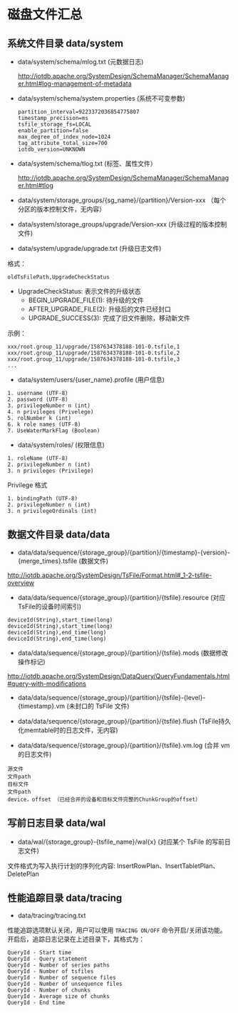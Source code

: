 <!--

    Licensed to the Apache Software Foundation (ASF) under one
    or more contributor license agreements.  See the NOTICE file
    distributed with this work for additional information
    regarding copyright ownership.  The ASF licenses this file
    to you under the Apache License, Version 2.0 (the
    "License"); you may not use this file except in compliance
    with the License.  You may obtain a copy of the License at
    
        http://www.apache.org/licenses/LICENSE-2.0
    
    Unless required by applicable law or agreed to in writing,
    software distributed under the License is distributed on an
    "AS IS" BASIS, WITHOUT WARRANTIES OR CONDITIONS OF ANY
    KIND, either express or implied.  See the License for the
    specific language governing permissions and limitations
    under the License.

-->

# 磁盘文件汇总

## 系统文件目录 data/system

* data/system/schema/mlog.txt (元数据日志)

	http://iotdb.apache.org/SystemDesign/SchemaManager/SchemaManager.html#log-management-of-metadata

* data/system/schema/system.properties (系统不可变参数)

	```
	partition_interval=9223372036854775807
	timestamp_precision=ms
	tsfile_storage_fs=LOCAL
	enable_partition=false
	max_degree_of_index_node=1024
	tag_attribute_total_size=700
	iotdb_version=UNKNOWN
	```

* data/system/schema/tlog.txt (标签、属性文件）

	http://iotdb.apache.org/SystemDesign/SchemaManager/SchemaManager.html#tlog


* data/system/storage_groups/{sg_name}/{partition}/Version-xxx （每个分区的版本控制文件，无内容）

* data/system/storage_groups/upgrade/Version-xxx (升级过程的版本控制文件)

* data/system/upgrade/upgrade.txt (升级日志文件)

格式：

```
oldTsFilePath,UpgradeCheckStatus
```

* UpgradeCheckStatus: 表示文件的升级状态
	* BEGIN_UPGRADE_FILE(1): 待升级的文件
	* AFTER_UPGRADE_FILE(2): 升级后的文件已经封口
	* UPGRADE_SUCCESS(3): 完成了旧文件删除，移动新文件

示例：

```
xxx/root.group_11/upgrade/1587634378188-101-0.tsfile,1
xxx/root.group_11/upgrade/1587634378188-101-0.tsfile,2
xxx/root.group_11/upgrade/1587634378188-101-0.tsfile,3
...
```

* data/system/users/{user_name}.profile (用户信息)

```
1. username (UTF-8)
2. password (UTF-8)
3. privilegeNumber n (int)
4. n privileges (Privelege)
5. rolNumber k (int)
6. k role names (UTF-8)
7. UseWaterMarkFlag (Boolean)
```

* data/system/roles/ (权限信息)

```
1. roleName (UTF-8)
2. privilegeNumber n (int)
3. n privileges (Privilege)
```

Privilege 格式

```
1. bindingPath (UTF-8)
2. privilegeNumber n (int)
3. n privilegeOrdinals (int)
```

## 数据文件目录 data/data

* data/data/sequence/{storage_group}/{partition}/{timestamp}-{version}-{merge_times}.tsfile (数据文件)

http://iotdb.apache.org/SystemDesign/TsFile/Format.html#_1-2-tsfile-overview

* data/data/sequence/{storage_group}/{partition}/{tsfile}.resource (对应TsFile的设备时间索引)

```
deviceId(String),start_time(long)
deviceId(String),start_time(long)
deviceId(String),end_time(long)
deviceId(String),end_time(long)
```

* data/data/sequence/{storage_group}/{partition}/{tsfile}.mods (数据修改操作标记)

http://iotdb.apache.org/SystemDesign/DataQuery/QueryFundamentals.html#query-with-modifications

* data/data/sequence/{storage_group}/{partition}/{tsfile}-{level}-{timestamp}.vm (未封口的 TsFile 文件)

* data/data/sequence/{storage_group}/{partition}/{tsfile}.flush (TsFile持久化memtable时的日志文件，无内容)

* data/data/sequence/{storage_group}/{partition}/{tsfile}.vm.log (合并 vm 的日志文件)

```
源文件
文件path
目标文件
文件path
device，offset （已经合并的设备和目标文件完整的ChunkGroup的offset）
```

## 写前日志目录 data/wal

* data/wal/{storage_group}-{tsfile_name}/wal{x} (对应某个 TsFile 的写前日志文件)

文件格式为写入执行计划的序列化内容: InsertRowPlan、InsertTabletPlan、DeletePlan

## 性能追踪目录 data/tracing

* data/tracing/tracing.txt

性能追踪选项默认关闭，用户可以使用 `TRACING ON/OFF` 命令开启/关闭该功能。开启后，追踪日志记录在上述目录下，其格式为：

```
QueryId - Start time
QueryId - Query statement
QueryId - Number of series paths
QueryId - Number of tsfiles
QueryId - Number of sequence files
QueryId - Number of unsequence files
QueryId - Number of chunks
QueryId - Average size of chunks
QueryId - End time
```
